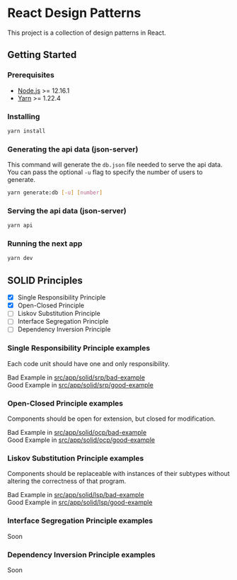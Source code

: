 # React Design Patterns

This project is a collection of design patterns in React.

## Getting Started

### Prerequisites

- [Node.js](https://nodejs.org/en/) >= 12.16.1
- [Yarn](https://yarnpkg.com/) >= 1.22.4

### Installing

```bash
yarn install
```

### Generating the api data (json-server)

This command will generate the `db.json` file needed to serve the api data.\
You can pass the optional `-u` flag to specify the number of users to generate.

```bash
yarn generate:db [-u] [number]
```

### Serving the api data (json-server)

```bash
yarn api
```

### Running the next app

```bash
yarn dev
```

## SOLID Principles

- [x] Single Responsibility Principle
- [x] Open-Closed Principle
- [ ] Liskov Substitution Principle
- [ ] Interface Segregation Principle
- [ ] Dependency Inversion Principle

### Single Responsibility Principle examples

Each code unit should have one and only responsibility.

Bad Example in [src/app/solid/srp/bad-example](src/app/solid/srp/bad-example/page.tsx)\
Good Example in [src/app/solid/srp/good-example](src/app/solid/srp/good-example/page.tsx)

### Open-Closed Principle examples

Components should be open for extension, but closed for modification.

Bad Example in [src/app/solid/ocp/bad-example](src/app/solid/ocp/bad-example/page.tsx)\
Good Example in [src/app/solid/ocp/good-example](src/app/solid/ocp/good-example/page.tsx)

### Liskov Substitution Principle examples

Components should be replaceable with instances of their subtypes without altering
the correctness of that program.

Bad Example in [src/app/solid/lsp/bad-example](src/app/solid/lsp/bad-example/page.tsx)\
Good Example in [src/app/solid/lsp/good-example](src/app/solid/lsp/good-example/page.tsx)

### Interface Segregation Principle examples

Soon

### Dependency Inversion Principle examples

Soon
